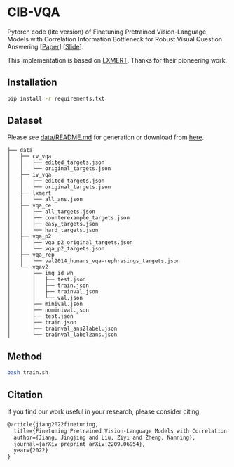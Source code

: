 # CIB-VQA 

Pytorch code (lite version) of Finetuning Pretrained Vision-Language Models with Correlation Information Bottleneck for Robust Visual Question Answering 
[[Paper](https://arxiv.org/pdf/2209.06954.pdf)] [[Slide](https://drive.google.com/file/d/12p1Pi9eWrlm3n57zQoZcps1IVqlT025V/view?usp=sharing)]. 

This implementation is based on [LXMERT](https://github.com/airsplay/lxmert). Thanks for their pioneering work.


## Installation

```bash
pip install -r requirements.txt
```

## Dataset

Please see [data/README.md](data/README.md) for generation or download from [here](https://drive.google.com/file/d/1T7L33SBiT7ctp9qgseNJSMOomWWqVJBP/view?usp=sharing).

```angular2html
├── data
│   ├── cv_vqa
│   │   ├── edited_targets.json
│   │   └── original_targets.json
│   ├── iv_vqa
│   │   ├── edited_targets.json
│   │   └── original_targets.json
│   ├── lxmert
│   │   └── all_ans.json
│   ├── vqa_ce
│   │   ├── all_targets.json
│   │   ├── counterexample_targets.json
│   │   ├── easy_targets.json
│   │   └── hard_targets.json
│   ├── vqa_p2
│   │   ├── vqa_p2_original_targets.json
│   │   └── vqa_p2_targets.json
│   ├── vqa_rep
│   │   └── val2014_humans_vqa-rephrasings_targets.json
│   └── vqav2
│       ├── img_id_wh
│       │   ├── test.json
│       │   ├── train.json
│       │   ├── trainval.json
│       │   └── val.json
│       ├── minival.json
│       ├── nominival.json
│       ├── test.json
│       ├── train.json
│       ├── trainval_ans2label.json
│       └── trainval_label2ans.json
```

## Method 

```bash
bash train.sh 
```


## Citation

If you find our work useful in your research, please consider citing:

```tex
@article{jiang2022finetuning,
  title={Finetuning Pretrained Vision-Language Models with Correlation Information Bottleneck for Robust Visual Question Answering},
  author={Jiang, Jingjing and Liu, Ziyi and Zheng, Nanning},
  journal={arXiv preprint arXiv:2209.06954},
  year={2022}
}
```


